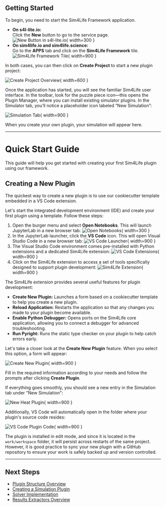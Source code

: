 ## Getting Started

To begin, you need to start the Sim4Life Framework application.

- **On s4l-lite.io:**  
  Click the **New** button to go to the service page.  
  ![New Button in s4l-lite.io](../assets/new_framework.png){ width=300 }
- **On sim4life.io and sim4life.science:**  
  Go to the **APPS** tab and click on the **Sim4Life Framework** tile.  
  ![Sim4Life Framework Tile](../assets/app_framework.png){ width=900 }

In both cases, you can then click on **Create Project** to start a new plugin project:

![Create Project Overview](../assets/app_overview.png){ width=600 }

Once the application has started, you will see the familiar Sim4Life user interface. In the toolbar, look for the puzzle piece icon—this opens the Plugin Manager, where you can install existing simulator plugins. In the Simulator tab, you’ll notice a placeholder icon labeled “New Simulation”:

![Simulation Tab](../assets/simulation_tab.png){ width=900 }

When you create your own plugin, your simulation will appear here.

---

# Quick Start Guide

This guide will help you get started with creating your first Sim4Life plugin using our framework.

## Creating a New Plugin

The quickest way to create a new plugin is to use our cookiecutter template embedded in a VS Code extension.

Let's start the integrated development environment (IDE) and create your first plugin using a template. Follow these steps:

1. Open the burger menu and select **Open Notebooks**. This will launch JupyterLab in a new browser tab:
   ![Open Notebooks](../assets/burger_notebooks.png){ width=300 }
2. In the JupyterLab launcher, click the **VS Code** icon. This will open Visual Studio Code in a new browser tab:
   ![VS Code Launcher](../assets/launcher.png){ width=900 }
3. The Visual Studio Code environment comes pre-installed with Python extensions and a dedicated Sim4Life extension:
   ![VS Code Extensions](../assets/vscode.png){ width=900 }
4. Click on the Sim4Life extension to access a set of tools specifically designed to support plugin development:
   ![Sim4Life Extension](../assets/s4l_extension.png){ width=900 }

The Sim4Life extension provides several useful features for plugin development:

- **Create New Plugin:** Launches a form based on a cookiecutter template to help you create a new plugin.
- **Reload Application:** Restarts the application so that any changes you made to your plugin become available.
- **Enable Python Debugger:** Opens ports on the Sim4Life core application, allowing you to connect a debugger for advanced troubleshooting.
- **Run Pyright:** Runs the static type checker on your plugin to help catch errors early.

Let's take a closer look at the **Create New Plugin** feature. When you select this option, a form will appear:

![Create New Plugin](../assets/new_plugin.png){ width=900 }

Fill in the required information according to your needs and follow the prompts after clicking **Create Plugin**.

If everything goes smoothly, you should see a new entry in the Simulation tab under "New Simulation":

![New Heat Plugin](../assets/new_heat_plugin.png){ width=900 }

Additionally, VS Code will automatically open in the folder where your plugin's source code resides:

![VS Code Plugin Code](../assets/vs_code_plugin_code.png){ width=900 }

The plugin is installed in edit mode, and since it is located in the `work/workspace` folder, it will persist across restarts of the same project. However, it is good practice to sync your new plugin with a GitHub repository to ensure your work is safely backed up and version controlled.

---

## Next Steps

- [Plugin Structure Overview](../plugin-structure/overview.md)
- [Creating a Simulation Plugin](../creating-a-plugin/creating-simulation.md)
- [Solver Implementation](../solver-implementation/writing-solver.md)
- [Results Extractors Overview](../extractors/overview.md)
